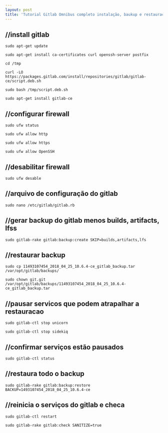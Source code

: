```yaml
---
layout: post
title: 'Tutorial Gitlab Omnibus completo instalação, baukup e restauração '
---
```

## //install gitlab

```
sudo apt-get update
```

```
sudo apt-get install ca-certificates curl openssh-server postfix
```

```
cd /tmp
```

```
curl -LO https://packages.gitlab.com/install/repositories/gitlab/gitlab-ce/script.deb.sh
```

```
sudo bash /tmp/script.deb.sh
```

```
sudo apt-get install gitlab-ce
```

## //configurar firewall

```
sudo ufw status
```

```
sudo ufw allow http
```

```
sudo ufw allow https
```

```
sudo ufw allow OpenSSH
```

## //desabilitar firewall

```
sudo ufw desable
```

## //arquivo de configuração do gitlab

```
sudo nano /etc/gitlab/gitlab.rb
```

## //gerar backup do gitlab menos builds, artifacts, lfss

```
sudo gitlab-rake gitlab:backup:create SKIP=builds,artifacts,lfs
```

## //restaurar backup

```
sudo cp 11493107454_2018_04_25_10.6.4-ce_gitlab_backup.tar /var/opt/gitlab/backups/
```

```
sudo chown git.git /var/opt/gitlab/backups/11493107454_2018_04_25_10.6.4-ce_gitlab_backup.tar
```

## //pausar servicos que podem atrapalhar a restauracao

```
sudo gitlab-ctl stop unicorn
```

```
sudo gitlab-ctl stop sidekiq
```

## //confirmar serviços estão pausados

```
sudo gitlab-ctl status
```

## //restaura todo o backup

```
sudo gitlab-rake gitlab:backup:restore BACKUP=1493107454_2018_04_25_10.6.4-ce
```

## //reinicia o serviços do gitlab e checa

```
sudo gitlab-ctl restart
```

```
sudo gitlab-rake gitlab:check SANITIZE=true
```
